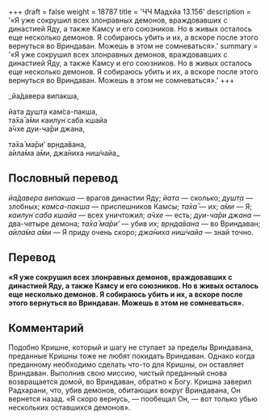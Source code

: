 +++
draft = false
weight = 18787
title = 'ЧЧ Мадхйа 13.156'
description = '«Я уже сокрушил всех злонравных демонов, враждовавших с династией Яду, а также Камсу и его союзников. Но в живых осталось еще несколько демонов. Я собираюсь убить и их, а вскоре после этого вернуться во Вриндаван. Можешь в этом не сомневаться».'
summary = '«Я уже сокрушил всех злонравных демонов, враждовавших с династией Яду, а также Камсу и его союзников. Но в живых осталось еще несколько демонов. Я собираюсь убить и их, а вскоре после этого вернуться во Вриндаван. Можешь в этом не сомневаться».'
+++

_йа̄давера випакша,  
  
йата душт̣а кам̇са-пакша,  
та̄ха̄ а̄ми каилун̇ саба кшайа  
а̄чхе дуи-ча̄ри джана,  
  
та̄ха̄ ма̄ри’ вр̣нда̄вана,  
а̄ила̄ма а̄ми, джа̄ниха ниш́чайа_

## Пословный перевод

_йа̄давера_ _випакша_ — врагов династии Яду; _йата_ — сколько; _душт̣а_ — злобных; _кам̇са_\-_пакша_ — приспешников Камсы; _та̄ха̄_ — их; _а̄ми_ — Я; _каилун̇_ _саба_ _кшайа_ — всех уничтожил; _а̄чхе_ — есть; _дуи_\-_ча̄ри_ _джана_ — два-четыре демона; _та̄ха̄_ _ма̄ри’_ — убив их; _вр̣нда̄вана_ — во Вриндаван; _а̄ила̄ма_ _а̄ми_ — Я приду очень скоро; _джа̄ниха_ _ниш́чайа_ — знай точно.

## Перевод

**«Я уже сокрушил всех злонравных демонов, враждовавших с династией Яду, а также Камсу и его союзников. Но в живых осталось еще несколько демонов. Я собираюсь убить и их, а вскоре после этого вернуться во Вриндаван. Можешь в этом не сомневаться».**

## Комментарий

Подобно Кришне, который и шагу не ступает за пределы Вриндавана, преданные Кришны тоже не любят покидать Вриндаван. Однако когда преданному необходимо сделать что-то для Кришны, он оставляет Вриндаван. Выполнив свою миссию, чистый преданный снова возвращается домой, во Вриндаван, обратно к Богу. Кришна заверил Радхарани, что, убив демонов, обитающих вокруг Вриндавана, Он вернется назад. «Я скоро вернусь, — пообещал Он, — вот только убью нескольких оставшихся демонов».
